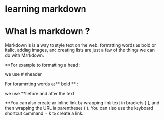 # learning markdown 
# What is markdown ?
Markdown is is a way to style text on the web. formatting words as bold or italic, adding images, and creating lists are just a few of the things we can do with Markdown. 


**For example to formatting a head :

we use # #header


For forammting words as** bold ** :

we use **before and after the text 

**You can also create an inline link by wrapping link text in brackets [ ], 
and then wrapping the URL in parentheses ( ). You can also use the keyboard shortcut command + k to create a link.
